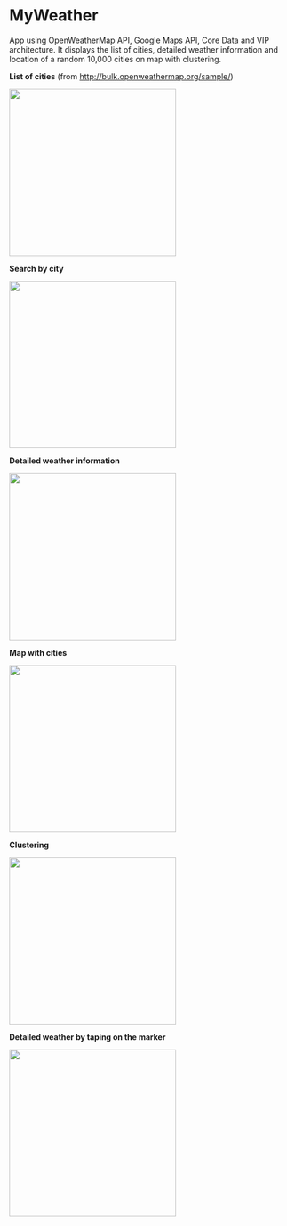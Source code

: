 # MyWeather
App using OpenWeatherMap API, Google Maps API, Core Data and VIP architecture. It displays the list of cities, detailed weather information and location of a random 10,000 cities on map with clustering.

**List of cities** (from http://bulk.openweathermap.org/sample/)

<img src="https://github.com/gre7if/MyWeather/blob/master/Screenshots/List%20of%20cities.png" width="300">

**Search by city**

<img src="https://github.com/gre7if/MyWeather/blob/master/Screenshots/Search%20by%20city.png" width="300">

**Detailed weather information**

<img src="https://github.com/gre7if/MyWeather/blob/master/Screenshots/Detailed%20weather%20info.png" width="300">

**Map with cities**

<img src="https://github.com/gre7if/MyWeather/blob/master/Screenshots/Map%20with%20cities.png" width="300">

**Clustering**

<img src="https://github.com/gre7if/MyWeather/blob/master/Screenshots/Clustering.png" width="300">

**Detailed weather by taping on the marker**

<img src="https://github.com/gre7if/MyWeather/blob/master/Screenshots/Weather%20in%20the%20marker.png" width="300">

